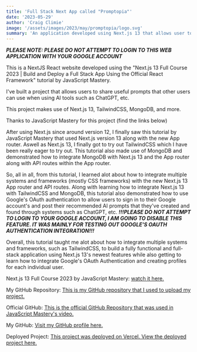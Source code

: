 ```yaml
---
title: 'Full Stack Next App called "Promptopia"'
date: '2023-05-29'
author: 'Craig Climie'
image: '/assets/images/2023/may/promptopia/logo.svg'
summary: 'An application developed using Next.js 13 that allows user to post AI "Prompts".'
---
```


***PLEASE NOTE: PLEASE DO NOT ATTEMPT TO LOGIN TO THIS WEB APPLICATION WITH YOUR GOOGLE ACCOUNT***

This is a NextJS React website developed using the "Next.js 13 Full Course 2023 | Build and Deploy a Full Stack App Using the Official React Framework" tutorial by JavaScript Mastery.

I've built a project that allows users to share useful prompts that other users can use when using AI tools such as ChatGPT, etc.

This project makes use of Next.js 13, TailwindCSS, MongoDB, and more.

Thanks to JavaScript Mastery for this project (find the links below)

After using Next.js since around version 12, I finally saw this tutorial by JavaScript Mastery that used Next.js version 13 along with the new App router. Aswell as Next.js 13, I finally got to try out TailwindCSS which I have been really eager to try out. This tutorial also made use of MongoDB and demonstrated how to integrate MongoDB with Next.js 13 and the App router along with API routes within the App router.

So, all in all, from this tutorial, I learned alot about how to integrate multiple systems and frameworks (mostly CSS frameworks) with the new Next.js 13 App router and API routes. Along with learning how to integrate Next.js 13 with TailwindCSS and MongoDB, this tutorial also demonstrated how to use Google's OAuth authentication to allow users to sign in to their Google account's and post their recommended AI prompts that they've created and found through systems such as ChatGPT, etc. ***!!!PLEASE DO NOT ATTEMPT TO LOGIN TO YOUR GOOGLE ACCOUNT, I AM GOING TO DISABLE THIS FEATURE. IT WAS MAINLY FOR TESTING OUT GOOGLE'S OAUTH AUTHENTICATION INTEGRATION!!!***

Overall, this tutorial taught me alot about how to integrate multiple systems and frameworks, such as TailwindCSS, to build a fully functional and full-stack application using Next.js 13's newest features while also getting to learn how to integrate Google's OAuth Authentication and creating profiles for each individual user.

Next.js 13 Full Course 2023 by JavaScript Mastery: [watch it here.](https://www.youtube.com/watch?v=wm5gMKuwSYk)

My GitHub Repository: [This is my GitHub repository that I used to upload my project.](https://github.com/Craig-UK/full-stack-application-next13)

Official GitHub: [This is the official GitHub Repository that was used in JavaScript Mastery's video.](https://github.com/adrianhajdin/project_next_13_ai_prompt_sharing)

My GitHub: [Visit my GitHub profile here.](https://github.com/Craig-UK)

Deployed Project: [This project was deployed on Vercel. View the deployed project here.](https://full-stack-application-next13.vercel.app)
